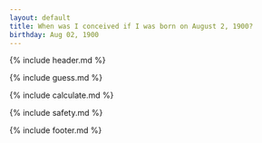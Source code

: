 ```yaml
---
layout: default
title: When was I conceived if I was born on August 2, 1900?
birthday: Aug 02, 1900
---
```


{% include header.md %}

{% include guess.md %}

{% include calculate.md %}

{% include safety.md %}

{% include footer.md %}



